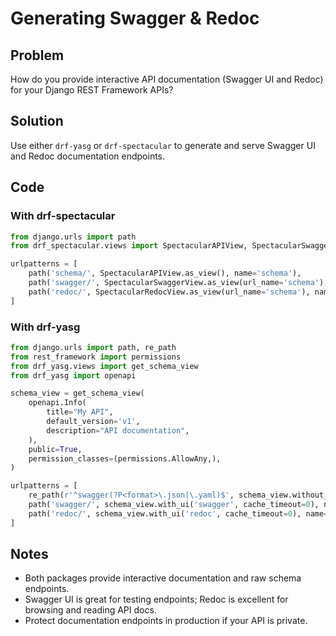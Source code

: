 # Generating Swagger & Redoc

## Problem
How do you provide interactive API documentation (Swagger UI and Redoc) for your Django REST Framework APIs?

## Solution
Use either `drf-yasg` or `drf-spectacular` to generate and serve Swagger UI and Redoc documentation endpoints.

## Code

### With drf-spectacular
```python
from django.urls import path
from drf_spectacular.views import SpectacularAPIView, SpectacularSwaggerView, SpectacularRedocView

urlpatterns = [
    path('schema/', SpectacularAPIView.as_view(), name='schema'),
    path('swagger/', SpectacularSwaggerView.as_view(url_name='schema'), name='swagger-ui'),
    path('redoc/', SpectacularRedocView.as_view(url_name='schema'), name='redoc'),
]
```

### With drf-yasg
```python
from django.urls import path, re_path
from rest_framework import permissions
from drf_yasg.views import get_schema_view
from drf_yasg import openapi

schema_view = get_schema_view(
    openapi.Info(
        title="My API",
        default_version='v1',
        description="API documentation",
    ),
    public=True,
    permission_classes=(permissions.AllowAny,),
)

urlpatterns = [
    re_path(r'^swagger(?P<format>\.json|\.yaml)$', schema_view.without_ui(cache_timeout=0), name='schema-json'),
    path('swagger/', schema_view.with_ui('swagger', cache_timeout=0), name='schema-swagger-ui'),
    path('redoc/', schema_view.with_ui('redoc', cache_timeout=0), name='schema-redoc'),
]
```

## Notes
- Both packages provide interactive documentation and raw schema endpoints.
- Swagger UI is great for testing endpoints; Redoc is excellent for browsing and reading API docs.
- Protect documentation endpoints in production if your API is private. 